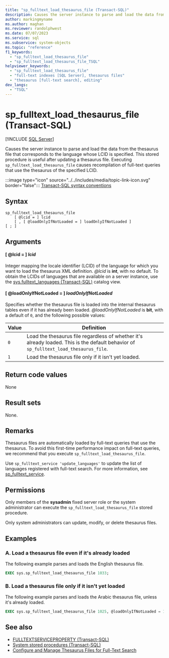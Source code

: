 ```yaml
---
title: "sp_fulltext_load_thesaurus_file (Transact-SQL)"
description: Causes the server instance to parse and load the data from the thesaurus file that corresponds to the language whose LCID is specified.
author: markingmyname
ms.author: maghan
ms.reviewer: randolphwest
ms.date: 07/07/2023
ms.service: sql
ms.subservice: system-objects
ms.topic: "reference"
f1_keywords:
  - "sp_fulltext_load_thesaurus_file"
  - "sp_fulltext_load_thesaurus_file_TSQL"
helpviewer_keywords:
  - "sp_fulltext_load_thesaurus_file"
  - "full-text indexes [SQL Server], thesaurus files"
  - "thesaurus [full-text search], editing"
dev_langs:
  - "TSQL"
---
```

# sp_fulltext_load_thesaurus_file (Transact-SQL)

[!INCLUDE [SQL Server](../../includes/applies-to-version/sqlserver.md)]

Causes the server instance to parse and load the data from the thesaurus file that corresponds to the language whose LCID is specified. This stored procedure is useful after updating a thesaurus file. Executing `sp_fulltext_load_thesaurus_file` causes recompilation of full-text queries that use the thesaurus of the specified LCID.

:::image type="icon" source="../../includes/media/topic-link-icon.svg" border="false"::: [Transact-SQL syntax conventions](../../t-sql/language-elements/transact-sql-syntax-conventions-transact-sql.md)

## Syntax

```syntaxsql
sp_fulltext_load_thesaurus_file
    [ @lcid = ] lcid
    [ , [ @loadOnlyIfNotLoaded = ] loadOnlyIfNotLoaded ]
[ ; ]
```

## Arguments

#### [ @lcid = ] *lcid*

Integer mapping the locale identifier (LCID) of the language for which you want to load the thesaurus XML definition. *@lcid* is **int**, with no default. To obtain the LCIDs of languages that are available on a server instance, use the [sys.fulltext_languages (Transact-SQL)](../system-catalog-views/sys-fulltext-languages-transact-sql.md) catalog view.

#### [ @loadOnlyIfNotLoaded = ] *loadOnlyIfNotLoaded*

Specifies whether the thesaurus file is loaded into the internal thesaurus tables even if it has already been loaded. *@loadOnlyIfNotLoaded* is **bit**, with a default of `0`, and the following possible values:

| Value | Definition |
| --- | --- |
| `0` | Load the thesaurus file regardless of whether it's already loaded. This is the default behavior of `sp_fulltext_load_thesaurus_file`. |
| `1` | Load the thesaurus file only if it isn't yet loaded. |

## Return code values

None

## Result sets

None.

## Remarks

Thesaurus files are automatically loaded by full-text queries that use the thesaurus. To avoid this first-time performance impact on full-text queries, we recommend that you execute `sp_fulltext_load_thesaurus_file`.

Use `sp_fulltext_service 'update_languages'` to update the list of languages registered with full-text search. For more information, see [sp_fulltext_service](sp-fulltext-service-transact-sql.md).

## Permissions

Only members of the **sysadmin** fixed server role or the system administrator can execute the `sp_fulltext_load_thesaurus_file` stored procedure.

Only system administrators can update, modify, or delete thesaurus files.

## Examples

### A. Load a thesaurus file even if it's already loaded

The following example parses and loads the English thesaurus file.

```sql
EXEC sys.sp_fulltext_load_thesaurus_file 1033;
```

### B. Load a thesaurus file only if it isn't yet loaded

The following example parses and loads the Arabic thesaurus file, unless it's already loaded.

```sql
EXEC sys.sp_fulltext_load_thesaurus_file 1025, @loadOnlyIfNotLoaded = 1;
```

## See also

- [FULLTEXTSERVICEPROPERTY (Transact-SQL)](../../t-sql/functions/fulltextserviceproperty-transact-sql.md)
- [System stored procedures (Transact-SQL)](system-stored-procedures-transact-sql.md)
- [Configure and Manage Thesaurus Files for Full-Text Search](../search/configure-and-manage-thesaurus-files-for-full-text-search.md)
